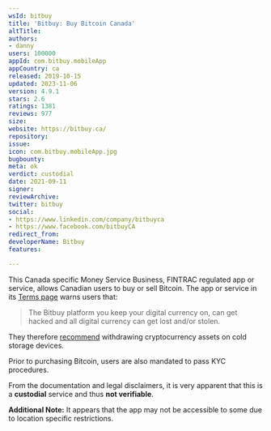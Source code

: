 ```yaml
---
wsId: bitbuy
title: 'Bitbuy: Buy Bitcoin Canada'
altTitle: 
authors:
- danny
users: 100000
appId: com.bitbuy.mobileApp
appCountry: ca
released: 2019-10-15
updated: 2023-11-06
version: 4.9.1
stars: 2.6
ratings: 1381
reviews: 977
size: 
website: https://bitbuy.ca/
repository: 
issue: 
icon: com.bitbuy.mobileApp.jpg
bugbounty: 
meta: ok
verdict: custodial
date: 2021-09-11
signer: 
reviewArchive: 
twitter: bitbuy
social:
- https://www.linkedin.com/company/bitbuyca
- https://www.facebook.com/bitbuyCA
redirect_from: 
developerName: Bitbuy
features: 

---
```


This Canada specific Money Service Business, FINTRAC regulated app or service, allows Canadian users to buy or sell Bitcoin. The app or service in its [Terms page](https://bitbuy.ca/en/terms) warns users that:

> The Bitbuy platform you keep your digital currency on, can get hacked and all digital currency can get lost and/or stolen.

They therefore [recommend](https://bitbuy.ca/en/resources/guide/bitbuy-cold-storage-guide-how-to-store-your-coins-on-your-own-cold-storage) withdrawing cryptocurrency assets on cold storage devices. 

Prior to purchasing Bitcoin, users are also mandated to pass KYC procedures.

 From the documentation and legal disclaimers, it is very apparent that this is a **custodial** service and thus **not verifiable**.
 
 **Additional Note:** It appears that the app may not be accessible to some due to location specific restrictions.

